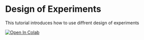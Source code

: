 # Design of Experiments

This tutorial introduces how to use diffrent design of experiments


[![Open In Colab](https://colab.research.google.com/assets/colab-badge.svg)](https://colab.research.google.com/github/dbetteb/early-ML/blob/master/07_DESIGN_EXPERIMENTS/Tutorial_DOE.ipynb)

